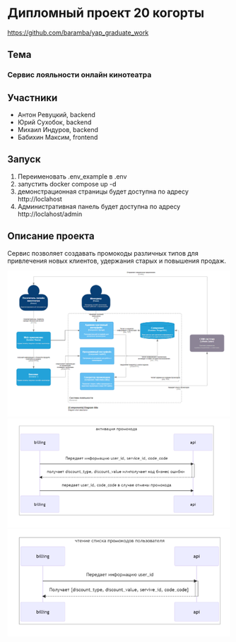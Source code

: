 # Дипломный проект 20 когорты 

https://github.com/baramba/yap_graduate_work

## Тема
### Сервис лояльности онлайн кинотеатра

## Участники
* Антон Ревуцкий, backend
* Юрий Сухобок, backend
* Михаил Индуров, backend
* Бабихин Максим, frontend
  
  
## Запуск
1. Переименовать .env_example в .env
2. запустить docker compose up -d
3. демонстрационная страницы будет доступна по адресу http://loclahost
4. Административная панель будет доступна по адресу http://loclahost/admin


## Описание проекта

Сервис позволяет создавать промокоды различных типов для привлечения новых клиентов, удержания старых и повышения продаж.


![image](./docs/c4.png)
![image](./docs/seq1.png)
![image](./docs/seq2.png)


